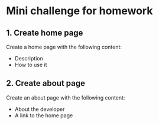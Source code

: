 # Mini challenge for homework

## 1. Create home page

Create a home page with the following content:

  * Description
  * How to use it

## 2. Create about page

Create an about page with the following content:

  * About the developer
  * A link to the home page

